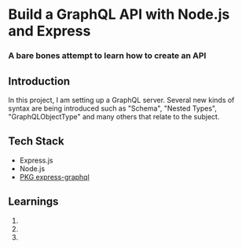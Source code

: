 # Build a GraphQL API with Node.js and Express
### A bare bones attempt to learn how to create an API

## Introduction
In this project, I am setting up a GraphQL server. Several new 
kinds of syntax are being introduced such as "Schema", "Nested Types",
"GraphQLObjectType" and many others that relate to the subject.

## Tech Stack
- Express.js
- Node.js
- [PKG express-graphql](https://github.com/graphql/express-graphql)

## Learnings
1.
2.
3.